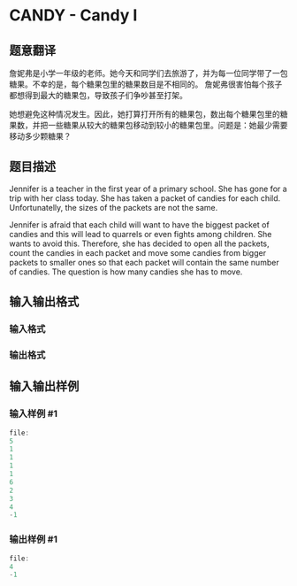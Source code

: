# CANDY - Candy I

## 题意翻译

詹妮弗是小学一年级的老师。她今天和同学们去旅游了，并为每一位同学带了一包糖果。不幸的是，每个糖果包里的糖果数目是不相同的。 詹妮弗很害怕每个孩子都想得到最大的糖果包，导致孩子们争吵甚至打架。

她想避免这种情况发生。因此，她打算打开所有的糖果包，数出每个糖果包里的糖果数，并把一些糖果从较大的糖果包移动到较小的糖果包里。问题是：她最少需要移动多少颗糖果？

## 题目描述

Jennifer is a teacher in the first year of a primary school. She has gone for a trip with her class today. She has taken a packet of candies for each child. Unfortunatelly, the sizes of the packets are not the same.

Jennifer is afraid that each child will want to have the biggest packet of candies and this will lead to quarrels or even fights among children. She wants to avoid this. Therefore, she has decided to open all the packets, count the candies in each packet and move some candies from bigger packets to smaller ones so that each packet will contain the same number of candies. The question is how many candies she has to move.

## 输入输出格式

### 输入格式

### 输出格式

## 输入输出样例

### 输入样例 #1

```cpp
file:
5
1
1
1
1
6
2
3
4
-1
```


### 输出样例 #1

```cpp
file:
4
-1
```


